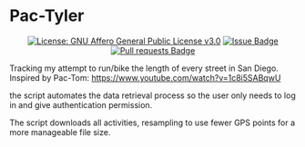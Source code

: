 # Pac-Tyler

<p align="center">
<!--     <a href="https://github.com/Tyler-Schwenk/Pac-Tyler/actions"><img alt="CI Status" src="https://github.com/Tyler-Schwenk/Pac-Tyler/actions/workflows/ci.yaml/badge.svg?branch=main"></a>
    <a href="https://Pac-Tyler.readthedocs.io/en/latest"><img alt="Documentation Status" src="https://readthedocs.org/projects/Pac-Tyler/badge/?version=latest"></a>
    <a href="https://pypi.org/project/Pac-Tyler"><img alt="PyPI" src="https://img.shields.io/pypi/v/Pac-Tyler.svg"></a>
    <a href="https://github.com/Tyler-Schwenk/Pac-Tyler"><img alt="Code style: black" src="https://img.shields.io/badge/code%20style-black-000000.svg"></a>
    <a href="https://codecov.io/gh/Tyler-Schwenk/Pac-Tyler"><img alt="Coverage Status" src="https://codecov.io/gh/Tyler-Schwenk/Pac-Tyler/branch/main/graph/badge.svg"></a> -->
    <a href="https://www.gnu.org/licenses/agpl-3.0"><img alt="License: GNU Affero General Public License v3.0" src="https://img.shields.io/badge/License-AGPL_v3-blue.svg"></a>
    <a href="https://github.com/Tyler-Schwenk/Pac-Tyler/issues"><img alt="Issue Badge" src="https://img.shields.io/github/issues/Tyler-Schwenk/Pac-Tyler"></a>
    <a href="https://github.com/Tyler-Schwenk/Pac-Tyler/pulls"><img alt="Pull requests Badge" src="https://img.shields.io/github/issues-pr/Tyler-Schwenk/Pac-Tyler"></a>
</p>

Tracking my attempt to run/bike the length of every street in San Diego. Inspired by Pac-Tom: https://www.youtube.com/watch?v=1c8i5SABqwU

the script automates the data retrieval process so the user only needs to log in and give authentication permission.

The script downloads all activities, resampling to use fewer GPS points for a more manageable file size.
